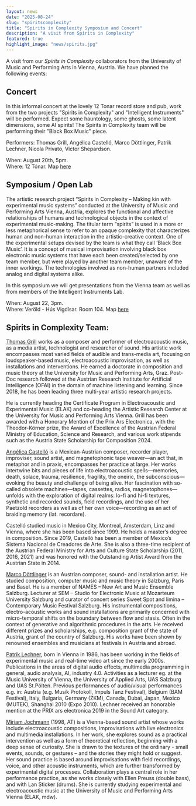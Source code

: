 ```yaml
---
layout: news
date: "2025-08-24"
slug: "spiritscomplexity"
title: "Spirits in Complexity Symposium and Concert"
description: "A visit from Spirits in Complexity"
featured: true
highlight_image: "news/spirits.jpg"
---
```



<script>
    import CaptionedImage from "../../components/Images/CaptionedImage.svelte"
</script>


A visit from our *Spirits in Complexity* collaborators from the University of Music and Performing Arts in Vienna, Austria. We have planned the following events:


## Concert

In this informal concert at the lovely 12 Tonar record store and pub, work from the two projects "Spirits in Complexity" and "Intelligent Instruments" will be performed. Expect some hauntology, some ghosts, some latent dimensions, some AI spirits! The Spirits in Complexity team will be performing their "Black Box Music" piece.

Performers: Thomas Grill, Angélica Castelló, Marco Döttlinger, Patrik Lechner, Nicola Privato, Victor Shepardson. 

When: August 20th, 5pm. <br>
Where: 12 Tónar. Map [here](https://maps.app.goo.gl/FrRvwRTLTtnD8ig19) <br>



## Symposium / Open Lab

The artistic research project “Spirits in Complexity – Making kin with experimental music systems” conducted at the University of Music and Performing Arts Vienna, Austria, explores the functional and affective relationships of humans and technological objects in the context of experimental music-making. The titular term “spirits” is used in a more or less metaphorical sense to refer to an opaque complexity that characterizes human and non-human interaction in the artistic-creative context. One of the experimental setups devised by the team is what they call ‘Black Box Music’. It is a concept of musical improvisation involving black box electronic music systems that have each been created/selected by one team member, but were played by another team member, unaware of the inner workings. The technologies involved as non-human partners included analog and digital systems alike.  

In this symposium we will get presentations from the Vienna team as well as from members of the Intelligent Instruments Lab.

When: August 22, 3pm. <br>
Where: Veröld - Hús Vigdísar. Room 104. Map [here](https://maps.app.goo.gl/YPQ82HxCT5UPurn68) <br>


<CaptionedImage
    src="news/spirits_black_box_music.png"
    alt="Spirits in complexity"
    caption=""
/>

 
## Spirits in Complexity Team:

[Thomas Grill](https://grrrr.org/) works as a composer and performer of electroacoustic music, as a media artist, technologist and researcher of sound. His artistic work encompasses most varied fields of audible and trans-media art, focusing on loudspeaker-based music, electroacoustic improvisation, as well as installations and interventions. He earned a doctorate in composition and music theory at the University for Music and Performing Arts, Graz. Post-Doc research followed at the Austrian Research Institute for Artificial Intelligence (OFAI) in the domain of machine listening and learning. Since 2018, he has been leading three multi-year artistic research projects.

He is currently heading the Certificate Program in Electroacoustic and Experimental Music (ELAK) and co-heading the Artistic Research Center at the University for Music and Performing Arts Vienna.
Grill has been awarded with a Honorary Mention of the Prix Ars Electronica, with the Theodor-Körner prize, the Award of Excellence of the Austrian Federal Ministry of Education, Science and Research, and various work stipends such as the Austria State Scholarship for Composition 2024.

[Angélica Castelló](https://castello.klingt.org/) is a Mexican-Austrian composer, recorder player, improviser, sound artist, and magnetophonic tape weaver—an act that, in metaphor and in praxis, encompasses her practice at large. Her works intertwine bits and pieces of life into electroacoustic spells—memories, death, solace, trauma, resilience, fragility, the oneiric, the subconscious—evoking the beauty and challenge of being alive. Her fascination with so-called obsolete machines—tapes, cassettes, radios, magnetophones—unfolds with the exploration of digital realms: lo-fi and hi-fi textures, synthetic and recorded sounds, field recordings, and the use of her Paetzold recorders as well as of her own voice—recording as an act of braiding memory (lat. recordare).

Castelló studied music in Mexico City, Montreal, Amsterdam, Linz and Vienna, where she has been based since 1999. He holds a master’s degree in composition. Since 2019, Castelló has been a member of Mexico’s Sistema Nacional de Creadores de Arte. She is also a three-time recipient of the Austrian Federal Ministry for Arts and Culture State Scholarship (2011, 2016, 2021) and was honored with the Outstanding Artist Award from the Austrian State in 2014.

[Marco Döttlinger](https://www.doettlinger.org/) is an Austrian composer, sound- and installation artist. He studied composition, computer music and music theory in Salzburg, Paris and Basel. He is a member of NAMES – New Art and Music Ensemble Salzburg. Lecturer at SEM – Studio for Electronic Music at Mozarteum University Salzburg and curator of concert series Sweet Spot and limina – Contemporary Music Festival Salzburg. His instrumental compositions, electro-acoustic works and sound installations are primarily concerned with micro-temporal shifts on the boundary between flow and stasis. Often in the context of generative and algorithmic procedures in the arts.
He received different prizes and scholarships, e.g. composition grant of the state of Austria, grant of the country of Salzburg. His works have been shown by renowned ensembles and musicians at festivals in Austria and abroad.

[Patrik Lechner](https://musichackspace.org/thinkific_instructor/patrik-lechner/), born in Vienna in 1986, has been working in the fields of experimental music and real-time video art since the early 2000s. Publications in the areas of digital audio effects, multimedia programming in general, audio analysis, AI, industry 4.0. Activities as a lecturer eg. at the Music University of Vienna, the University of Applied Arts, UAS Salzburg and UAS St.Pölten.
Previous performances of audio/visual performances e.g. in: Austria (e.g. Musik Protokoll, Impuls Tanz Festival), Belgium (BAM Festival), Italy, Bulgaria, Germany (ZKM), Canada, Dubai, Japan, Mexico (MUTEK), Shanghai 2010 (Expo 2010). Lechner received an honorable mention at the PRIX ars electronica 2019 in the Sound Art category.

[Miriam Jochmann](https://velak.klingt.org/artists/miriam-jochmann/) (1998, AT) is a Vienna-based sound artist whose works include electroacoustic compositions, improvisations with live electronics and multimedia installations. In her work, she explores sound as a practical intervention as well as a form of theoretical reflection, beginning with a deep sense of curiosity. She is drawn to the textures of the ordinary - small events, sounds, or gestures – and the stories they might hold or suggest. Her sound practice is based around improvisations with field recordings, voice, and other acoustic instruments, which are further transformed by experimental digital processes. Collaboration plays a central role in her performance practice, as she works closely with Ellen Preuss (double bass), and with Lan Sticker (drums). She is currently studying experimental and electroacoustic music at the University of Music and Performing Arts Vienna (ELAK, mdw).

<br>
<br>
<CaptionedImage
    src="news/spirits.jpg"
    alt="Spirits in complexity"
    caption=""
/>

<br>
<br>


